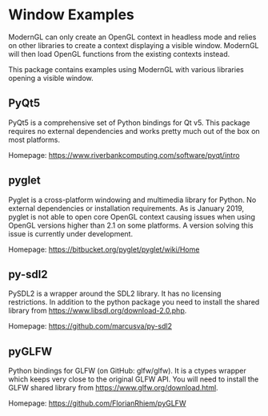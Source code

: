 
# Window Examples

ModernGL can only create an OpenGL context in headless mode and relies on other libraries
to create a context displaying a visible window. ModernGL will then load OpenGL
functions from the existing contexts instead.

This package contains examples using ModernGL with various libraries
opening a visible window.

## PyQt5

PyQt5 is a comprehensive set of Python bindings for Qt v5.
This package requires no external dependencies and works pretty much
out of the box on most platforms.

Homepage: https://www.riverbankcomputing.com/software/pyqt/intro

## pyglet

Pyglet is a cross-platform windowing and multimedia library for Python.
No external dependencies or installation requirements.
As is January 2019, pyglet is not able to open core OpenGL context causing
issues when using OpenGL versions higher than 2.1 on some platforms.
A version solving this issue is currently under development.

Homepage: https://bitbucket.org/pyglet/pyglet/wiki/Home

## py-sdl2

PySDL2 is a wrapper around the SDL2 library. It has no licensing restrictions.
In addition to the python package you need to install the shared library
from https://www.libsdl.org/download-2.0.php.

Homepage: https://github.com/marcusva/py-sdl2

## pyGLFW

Python bindings for GLFW (on GitHub: glfw/glfw). It is a ctypes wrapper which
keeps very close to the original GLFW API.
You will need to install the GLFW shared library from https://www.glfw.org/download.html.

Homepage: https://github.com/FlorianRhiem/pyGLFW
